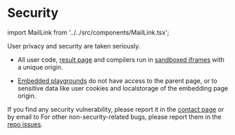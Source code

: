 # Security

import MailLink from '../../src/components/MailLink.tsx';

User privacy and security are taken seriously.

- All user code, [result page](./result.html.md) and compilers run in [sandboxed iframes](https://www.html5rocks.com/en/tutorials/security/sandboxed-iframes/) with a unique origin.

- [Embedded playgrounds](./embeds.html.md) do not have access to the parent page, or to sensitive data like user cookies and localstorage of the embedding page origin.

If you find any security vulnerability, please report it in the [contact page](../contact.html.md) or by email to <MailLink email="security&#64;livecodes&#46;io" text="security&#64;livecodes&#46;io" />
For other non-security-related bugs, please report them in the [repo issues](https://github.com/live-codes/livecodes/issues).